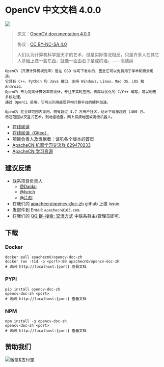 # OpenCV 中文文档 4.0.0

![](docs/img/logo.png)

> 原文：[OpenCV documentation 4.0.0](https://www.docs.opencv.org/4.0.0/)
> 
> 协议：[CC BY-NC-SA 4.0](http://creativecommons.org/licenses/by-nc-sa/4.0/)
> 
> 人们认为计算机科学是天才的艺术，但是实际情况相反，只是许多人在其它人基础上做一些东西，就像一面由石子垒成的墙。——高德纳

```
OpenCV（开源计算机视觉库）是在 BSD 许可下发布的，因此它可以免费用于学术和商业用途。
它具有 C++，Python 和 Java 接口，支持 Windows，Linux，Mac OS，iOS 和 Android。
OpenCV 专为提高计算效率而设计，专注于实时应用。该库以优化的 C/C++ 编写，可以利用多核处理。
通过 OpenCL 启用，它可以利用底层异构计算平台的硬件加速。

OpenCV 在全球范围内采用，拥有超过 4.7 万用户社区，估计下载量超过 1400 万。
用途范围从交互式艺术，到地雷检查，网上拼接地图或高级机器人。
```

+   [在线阅读](http://opencv.apachecn.org)
+   [在线阅读（Gitee）](https://apachecn.gitee.io/opencv-doc-zh/)
+   项目负责人及贡献者：请见各个版本的首页
+   [ApacheCN 机器学习交流群 629470233](http://shang.qq.com/wpa/qunwpa?idkey=30e5f1123a79867570f665aa3a483ca404b1c3f77737bc01ec520ed5f078ddef)
+   [ApacheCN 学习资源](http://www.apachecn.org/)

## 建议反馈

*   联系项目负责人
    +   [@Daidai](https://github.com/daidai21)
    +   [@lyrich](https://github.com/lyrich)
    +   [@片刻](https://github.com/jiangzhonglian)
*   在我们的 [apachecn/opencv-doc-zh](https://github.com/apachecn/opencv-doc-zh) github 上提 issue.
*   发邮件到 Email: `apachecn@163.com`.
*   在我们的 [QQ 群-搜索: 交流方式](https://github.com/apachecn/home) 中联系群主/管理员即可.

## 下载

### Docker

```
docker pull apachecn0/opencv-doc-zh
docker run -tid -p <port>:80 apachecn0/opencv-doc-zh
# 访问 http://localhost:{port} 查看文档
```

### PYPI

```
pip install opencv-doc-zh
opencv-doc-zh <port>
# 访问 http://localhost:{port} 查看文档
```

### NPM

```
npm install -g opencv-doc-zh
opencv-doc-zh <port>
# 访问 http://localhost:{port} 查看文档
```

## 赞助我们

<img src="http://data.apachecn.org/img/about/donate.jpg" alt="微信&支付宝" />
